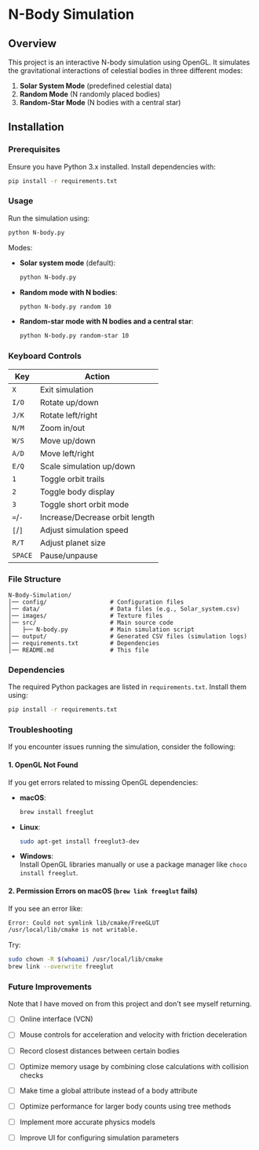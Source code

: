 # N-Body Simulation

## Overview
This project is an interactive N-body simulation using OpenGL. It simulates the gravitational interactions of celestial bodies in three different modes:
1. **Solar System Mode** (predefined celestial data)
2. **Random Mode** (N randomly placed bodies)
3. **Random-Star Mode** (N bodies with a central star)

## Installation
### **Prerequisites**
Ensure you have Python 3.x installed. Install dependencies with:

```bash
pip install -r requirements.txt
```

### **Usage**
Run the simulation using:

```bash
python N-body.py
```

Modes:
- **Solar system mode** (default):
  ```bash
  python N-body.py
  ```
- **Random mode with N bodies**:
  ```bash
  python N-body.py random 10
  ```
- **Random-star mode with N bodies and a central star**:
  ```bash
  python N-body.py random-star 10
  ```

### **Keyboard Controls**
| Key  | Action |
|------|--------|
| `X`  | Exit simulation |
| `I/O` | Rotate up/down |
| `J/K` | Rotate left/right |
| `N/M` | Zoom in/out |
| `W/S` | Move up/down |
| `A/D` | Move left/right |
| `E/Q` | Scale simulation up/down |
| `1` | Toggle orbit trails |
| `2` | Toggle body display |
| `3` | Toggle short orbit mode |
| `=`/`-` | Increase/Decrease orbit length |
| `[`/`]` | Adjust simulation speed |
| `R/T` | Adjust planet size |
| `SPACE` | Pause/unpause |

### **File Structure**
```
N-Body-Simulation/
│── config/                  # Configuration files
│── data/                    # Data files (e.g., Solar_system.csv)
│── images/                  # Texture files
│── src/                     # Main source code
│   ├── N-body.py            # Main simulation script
│── output/                  # Generated CSV files (simulation logs)
│── requirements.txt         # Dependencies
│── README.md                # This file
```

### **Dependencies**
The required Python packages are listed in `requirements.txt`. Install them using:

```bash
pip install -r requirements.txt
```

### **Troubleshooting**
If you encounter issues running the simulation, consider the following:

#### **1. OpenGL Not Found**
If you get errors related to missing OpenGL dependencies:
- **macOS**:  
  ```bash
  brew install freeglut
  ```
- **Linux**:  
  ```bash
  sudo apt-get install freeglut3-dev
  ```
- **Windows**:  
  Install OpenGL libraries manually or use a package manager like `choco install freeglut`.

#### **2. Permission Errors on macOS (`brew link freeglut` fails)**
If you see an error like:
```bash
Error: Could not symlink lib/cmake/FreeGLUT
/usr/local/lib/cmake is not writable.
```
Try:
```bash
sudo chown -R $(whoami) /usr/local/lib/cmake
brew link --overwrite freeglut
```

### **Future Improvements**
Note that I have moved on from this project and don't see myself returning.
- [ ] Online interface (VCN)
- [ ] Mouse controls for acceleration and velocity with friction deceleration
- [ ] Record closest distances between certain bodies
- [ ] Optimize memory usage by combining close calculations with collision checks
- [ ] Make time a global attribute instead of a body attribute
- [ ] Optimize performance for larger body counts using tree methods
- [ ] Implement more accurate physics models
- [ ] Improve UI for configuring simulation parameters


